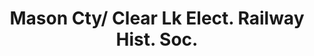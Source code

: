 ---
layout: repo
title: "Mason Cty/ Clear Lk Elect. Railway Hist. Soc."
id: 12284
permalink: repos/12284/
---